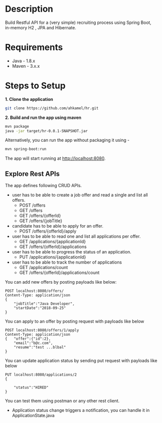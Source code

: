 # Description

Build Restful API for a (very simple) recruiting process using Spring Boot, in-memory H2 , JPA and Hibernate.


# Requirements

* Java - 1.8.x
* Maven - 3.x.x

# Steps to Setup

**1. Clone the application**

```bash
git clone https://github.com/ahkamel/hr.git
```

**2. Build and run the app using maven**

```bash
mvn package
java -jar target/hr-0.0.1-SNAPSHOT.jar
```

Alternatively, you can run the app without packaging it using -

```bash
mvn spring-boot:run
```

The app will start running at <http://localhost:8080>.


## Explore Rest APIs

The app defines following CRUD APIs.

* user has to be able to create a job offer and read a single and list all offers.
    * POST /offers
    * GET /offers
    * GET /offers/{offerId}
    * GET /offers/{jobTitle}
* candidate has to be able to apply for an offer.
    * POST /offers/{offerId}/apply
* user has to be able to read one and list all applications per offer.
    * GET /applications/{applicationId} 
    * GET /offers/{offerId}/applications
* user has to be able to progress the status of an application.
    * PUT /applications/{applicationId}
* user has to be able to track the number of applications
    * GET /applications/count
    * GET /offers/{offerId}/applications/count



You can add new offers by posting payloads like below:
    
```
POST localhost:8080/offers/
Content-Type: application/json
{
	"jobTitle":"Java Developer",
	"startDate":"2018-09-25"
}
```

You can apply to an offer by posting request with payloads like below

```
POST localhost:8080/offers/1/apply
Content-Type: application/json
{	"offer":{"id":2},
	"email":"b@c.com",
	"resume":"test ...blbal"
}     
```
You can update application status by sending put request with payloads like below

```
PUT localhost:8080/applications/2
{
	
	"status":"HIRED"
}

```

You can test them using postman or any other rest client.

- Application status change triggers a notification, you can handle it in ApplicationState.java

